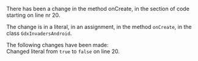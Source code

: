 There has been a change in the method onCreate, in the section of code starting on line nr 20.
  
The change is in a literal, in an assignment, in the method ```onCreate```, in the class ```GdxInvadersAndroid```.
  
The following changes have been made:  
Changed literal from ```true``` to ```false``` on line 20.  
